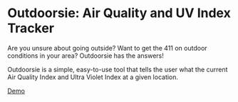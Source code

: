 # Outdoorsie: Air Quality and UV Index Tracker
Are you unsure about going outside? Want to get the 411 on outdoor conditions in your area? Outdoorsie has the answers!

Outdoorsie is a simple, easy-to-use tool that tells the user what the current Air Quality Index and Ultra Violet Index at a given location.

[Demo](https://www.outdoorsie.tech/)
